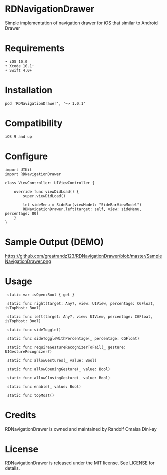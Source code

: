 # RDNavigationDrawer
Simple implementation of navigation drawer for iOS that similar to Android Drawer


# Requirements
    • iOS 10.0
    • Xcode 10.1+
    • Swift 4.0+


# Installation
    pod 'RDNavigationDrawer', '~> 1.0.1'
  
  
# Compatibility
    iOS 9 and up
  
  
# Configure

    import UIKit
    import RDNavigationDrawer

    class ViewController: UIViewController {

        override func viewDidLoad() {
            super.viewDidLoad()

            let sideMenu = SideBar(viewModel: "SideBarViewModel")
            RDNavigationDrawer.left(target: self, view: sideMenu, percentage: 80)
        }
    }


# Sample Output (DEMO)
   https://github.com/greatrandz123/RDNavigationDrawer/blob/master/SampleNavigationDrawer.png


# Usage

     static var isOpen:Bool { get }

     static func right(target: Any?, view: UIView, percentage: CGFloat, isTopMost: Bool)

     static func left(target: Any?, view: UIView, percentage: CGFloat, isTopMost: Bool)

     static func sideToggle()

     static func sideToggleWithPercentage(_ percentage: CGFloat)

     static func requireGestureRecognizerToFail(_ gesture: UIGestureRecognizer?)

     static func allowGestures(_ value: Bool)

     static func allowOpeningGesture(_ value: Bool)

     static func allowClosingGesture(_ value: Bool)

     static func enable(_ value: Bool)

     static func topMost()


# Credits
RDNavigationDrawer is owned and maintained by Randolf Omalsa Dini-ay


# License
RDNavigationDrawer is released under the MIT license. See LICENSE for details.

